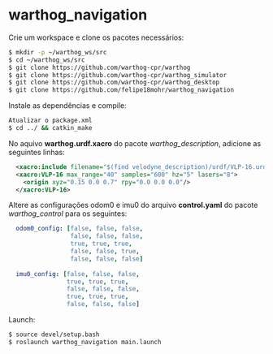 # warthog_navigation

Crie um workspace e clone os pacotes necessários:
``` bash
$ mkdir -p ~/warthog_ws/src 
$ cd ~/warthog_ws/src
$ git clone https://github.com/warthog-cpr/warthog
$ git clone https://github.com/warthog-cpr/warthog_simulator
$ git clone https://github.com/warthog-cpr/warthog_desktop
$ git clone https://github.com/felipe18mohr/warthog_navigation
```

Instale as dependências e compile:
``` bash
Atualizar o package.xml
$ cd ../ && catkin_make
```

No aquivo **warthog.urdf.xacro** do pacote *warthog_description*, adicione as seguintes linhas:
```xml
  <xacro:include filename="$(find velodyne_description)/urdf/VLP-16.urdf.xacro" />
  <xacro:VLP-16 max_range="40" samples="600" hz="5" lasers="8">
    <origin xyz="0.15 0.0 0.7" rpy="0.0 0.0 0.0"/>
  </xacro:VLP-16>
```

Altere as configurações odom0 e imu0 do arquivo **control.yaml** do pacote *warthog_control* para os seguintes:
```yaml
  odom0_config: [false, false, false,
                 false, false, false,
                 true, true, true,
                 false, false, true,
                 false, false, false]
            
  imu0_config: [false, false, false,
                true, true, true,
                false, false, false,
                true, true, true,
                false, false, false]
```

Launch:
``` bash
$ source devel/setup.bash
$ roslaunch warthog_navigation main.launch
```
